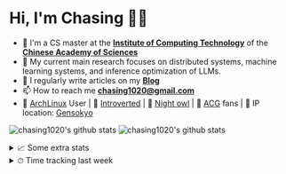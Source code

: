 # Hi, I'm Chasing 👋🏻

- 🏫 I'm a CS master at the [**Institute of Computing Technology**](http://ict.cas.cn/) of the [**Chinese Academy of Sciences**](https://www.cas.cn/)
- 🔭 My current main research focuses on distributed systems, machine learning systems, and inference optimization of LLMs.
- 📝 I regularly write articles on my [**Blog**](https://chasing1020.github.io)
- 📫 How to reach me [**chasing1020@gmail.com**](mailto:chasing1020@gmail.com)
- 🐧 [ArchLinux](https://archlinux.org/about/) User | 🎸 [Introverted](https://en.wikipedia.org/wiki/Bocchi_the_Rock!) | 🦉 [Night owl](https://en.wikipedia.org/wiki/Night_owl) | 🎨 [ACG](https://en.wikipedia.org/wiki/ACG_%28subculture%29) fans | 🍺 IP location: [Gensokyo](https://en.touhouwiki.net/wiki/Gensokyo)


![chasing1020's github stats](https://github-readme-stats-git-masterrstaa-rickstaa.vercel.app/api?username=chasing1020&show_icons=true&theme=transparent&hide_title=true&count_private=true&include_all_commits=true)
![chasing1020's github stats](https://github-readme-stats.vercel.app/api/top-langs/?username=chasing1020&hide=html,makefile,scss&theme=transparent&langs_count=6&layout=compact&count_private=true)

<details>
  <summary>
    📈 Some extra stats
  </summary>
  <br/>
  <img src="https://github-profile-trophy.vercel.app/api/?username=chasing1020&column=4&theme=flat&margin-w=18&margin-h=15"/>
</details>

<details>
  <summary>
    ⏱ Time tracking last week
  </summary>
  <br/>
  <img src="https://github-readme-stats-git-masterrstaa-rickstaa.vercel.app/api/wakatime?username=chasing1020&theme=transparent"/>
</details>
